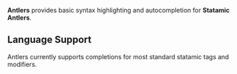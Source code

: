 **Antlers** provides basic syntax highlighting and autocompletion for **Statamic Antlers**.


## Language Support


Antlers currently supports completions for most standard statamic tags and modifiers.
